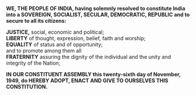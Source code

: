 **WE, THE PEOPLE OF INDIA, having solemnly resolved to constitute India into a SOVEREIGN, SOCIALIST, SECULAR, DEMOCRATIC, REPUBLIC and to secure to all its citizens:**

**JUSTICE,** social, economic and political;  
**LIBERTY** of thought, expression, belief, faith and worship;  
**EQUALITY** of status and of opportunity;  
and to promote among them all  
**FRATERNITY** assuring the dignity of the individual and the unity and integrity of the Nation;  

**IN OUR CONSTITUENT ASSEMBLY this twenty-sixth day of November, 1949, do HEREBY ADOPT, ENACT AND GIVE TO OURSELVES THIS CONSTITUTION.**


